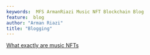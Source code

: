 ```yaml
---
keywords:  MFS ArmanRiazi Music NFT Blockchain Blog
feature:  blog
author: "Arman Riazi"
title: "Blogging"
---
```



[What exactly are music NFTs](./blog-nft)